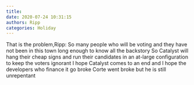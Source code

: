 ```yaml
---
title: 
date: 2020-07-24 10:31:15
authors: Ripp
categories: Holiday
---
```


 That is the problem,Ripp: So many people who will be voting and they have not been in this town long enough to know all the backstory
So Catalyst will hang their cheap signs and run their candidates in an at-large configuration to keep the voters ignorant 
I hope Catalyst comes to an end and I hope the developers who finance it go broke
Corte went broke but he is still unrepentant